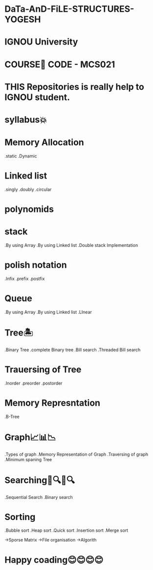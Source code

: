 # DaTa-AnD-FiLE-STRUCTURES-YOGESH
# IGNOU University
# COURSE📗 CODE - MCS021
# THIS Repositories is really help to IGNOU student.

# syllabus💥

# Memory Allocation 
.static 
.Dynamic

# Linked list
.singly
.doubly
.circular

# polynomids

# stack 
.By using Array
.By using Linked list
.Double stack Implementation

# polish notation
.Infix
.prefix
.postfix

# Queue
.By using Array
.By using Linked list
.LInear

# Tree🏝
.Binary Tree
.complete Binary tree
.Bill search
.Threaded Bill search

# Trauersing of Tree
.Inorder
.preorder
.postorder

# Memory Represntation
.B-Tree

# Graph📈📊📉
.Types of graph
.Memory Representation of Graph
.Traversing of graph
.Minimum spaning Tree

# Searching🔎🔍🔎🔍
.Sequential Search
.Binary search

# Sorting
.Bubble sort
.Heap sort
.Quick sort
.Insertion sort
.Merge sort


->Sporse Matrix
->File organisation
->Algorith


# Happy coading😊😊😊😊
